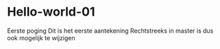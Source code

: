 # Hello-world-01
Eerste poging
Dit is het eerste  aantekening
Rechtstreeks in  master is dus ook  mogelijk te wijzigen
